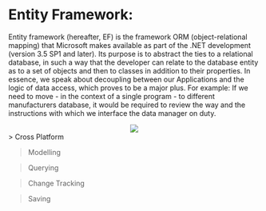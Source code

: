 # Entity Framework:

Entity framework (hereafter, EF) is the framework ORM (object-relational mapping) that Microsoft makes available as part of the .NET development (version 3.5 SP1 and later).
Its purpose is to abstract the ties to a relational database, in such a way that the developer can relate to the database entity as to a set of objects and then to classes in addition to their properties.
In essence, we speak about decoupling between our Applications and the logic of data access, which proves to be a major plus.
For example: If we need to move - in the context of a single program - to different manufacturers database, it would be required to review the way and the instructions with which we interface the data manager on duty.
<center>
<img src = "https://www.entityframeworktutorial.net/images/basics/ef-in-app-architecture.png">
</center>
> Cross Platform

> Modelling

> Querying

> Change Tracking

> Saving
